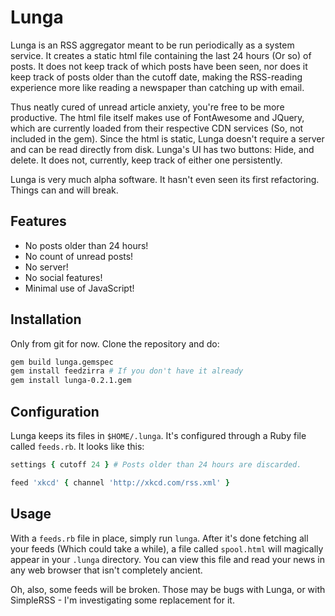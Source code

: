 # Lunga

Lunga is an RSS aggregator meant to be run periodically as a system service.
It creates a static html file containing the last 24 hours (Or so) of posts.
It does not keep track of which posts have been seen, nor does it keep track
of posts older than the cutoff date, making the RSS-reading experience more
like reading a newspaper than catching up with email.

Thus neatly cured of unread article anxiety, you're free to be more productive.
The html file itself makes use of FontAwesome and JQuery, which are currently
loaded from their respective CDN services (So, not included in the gem). Since
the html is static, Lunga doesn't require a server and can be read directly from
disk. Lunga's UI has two buttons: Hide, and delete. It does not, currently, keep
track of either one persistently.

Lunga is very much alpha software. It hasn't even seen its first refactoring.
Things can and will break.

## Features

-   No posts older than 24 hours!
-   No count of unread posts!
-   No server!
-   No social features!
-   Minimal use of JavaScript!

## Installation

Only from git for now. Clone the repository and do:

```bash
gem build lunga.gemspec
gem install feedzirra # If you don't have it already
gem install lunga-0.2.1.gem
```

## Configuration

Lunga keeps its files in `$HOME/.lunga`. It's configured through a Ruby file called
`feeds.rb`. It looks like this:

```ruby
settings { cutoff 24 } # Posts older than 24 hours are discarded.

feed 'xkcd' { channel 'http://xkcd.com/rss.xml' }
```
## Usage

With a `feeds.rb` file in place, simply run `lunga`. After it's done fetching
all your feeds (Which could take a while), a file called `spool.html` will
magically appear in your `.lunga` directory. You can view this file and read
your news in any web browser that isn't completely ancient.

Oh, also, some feeds will be broken. Those may be bugs with Lunga, or with
SimpleRSS - I'm investigating some replacement for it.
